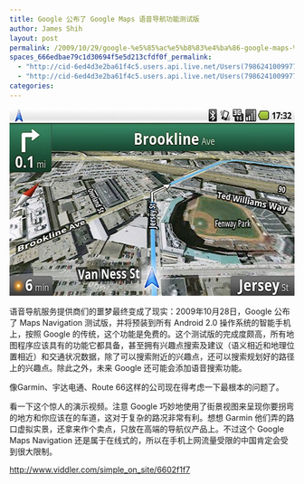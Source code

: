 ```yaml
---
title: Google 公布了 Google Maps 语音导航功能测试版
author: James Shih
layout: post
permalink: /2009/10/29/google-%e5%85%ac%e5%b8%83%e4%ba%86-google-maps-%e8%af%ad%e9%9f%b3%e5%af%bc%e8%88%aa%e5%8a%9f%e8%83%bd%e6%b5%8b%e8%af%95%e7%89%88/
spaces_666edbae79c1d30694f5e5d213cfdf0f_permalink:
  - "http://cid-6ed4d3e2ba61f4c5.users.api.live.net/Users(7986241009977783493)/Blogs('6ED4D3E2BA61F4C5!102')/Entries('6ED4D3E2BA61F4C5!657')?authkey=72j5ZQnBJYQ%24"
  - "http://cid-6ed4d3e2ba61f4c5.users.api.live.net/Users(7986241009977783493)/Blogs('6ED4D3E2BA61F4C5!102')/Entries('6ED4D3E2BA61F4C5!657')?authkey=72j5ZQnBJYQ%24"
categories:
---
```

<div id="msgcns!6ED4D3E2BA61F4C5!657" class="bvMsg">
  <p>
    <a href="/media/legacy/2009/10/google-map-navigator5b25d.jpg" rel="WLPP"><img style="border-bottom:0;border-left:0;display:inline;border-top:0;border-right:0;" title="Google-Map-Navigator" border="0" alt="Google-Map-Navigator" src="/media/legacy/2009/10/google-map-navigator5b25d.jpg?w=300" width="590" height="332" /></a>
  </p>
  
  <p>
    语音导航服务提供商们的噩梦最终变成了现实：2009年10月28日，Google 公布了 Maps Navigation 测试版，并将预装到所有 Android 2.0 操作系统的智能手机上，按照 Google 的传统，这个功能是免费的。这个测试版的完成度颇高，所有地图程序应该具有的功能它都具备，甚至拥有兴趣点搜索及建议（语义相近和地理位置相近）和交通状况数据，除了可以搜索附近的兴趣点，还可以搜索规划好的路径上的兴趣点。除此之外，未来 Google 还可能会添加语音搜索功能。
  </p>
  
  <p>
    像Garmin、宇达电通、Route 66这样的公司现在得考虑一下最根本的问题了。
  </p>
  
  <p>
    看一下这个惊人的演示视频。注意 Google 巧妙地使用了街景视图来呈现你要拐弯的地方和你应该在的车道，这对于复杂的路况非常有利。想想 Garmin 他们弄的路口虚拟实景，还拿来作个卖点，只放在高端的导航仪产品上。不过这个 Google Maps Navigation 还是属于在线式的，所以在手机上网流量受限的中国肯定会受到很大限制。
  </p>
  
  <p>
    <span style="display:none;"> </span><a href="http://www.viddler.com/simple_on_site/6602f1f7">http://www.viddler.com/simple_on_site/6602f1f7</a> </div>